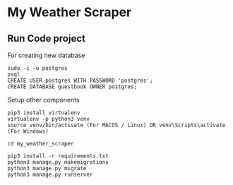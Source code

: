# My Weather Scraper

## Run Code project

For creating new database

```For
sudo -i -u postgres
psql
CREATE USER postgres WITH PASSWORD 'postgres';
CREATE DATABASE guestbook OWNER postgres;
```

Setup other components

```
pip3 install virtualenv
virtualenv -p python3 venv
source venv/bin/activate (For MACOS / Linux) OR venv\Scripts\activate (For Windows)

cd my_weather_scraper

pip3 install -r requirements.txt
python3 manage.py makemigrations
python3 manage.py migrate
python3 manage.py runserver
```

```

```
